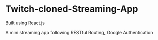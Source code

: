 # Twitch-cloned-Streaming-App
Built using React.js

A mini streaming app following RESTful Routing, Google Authentication
